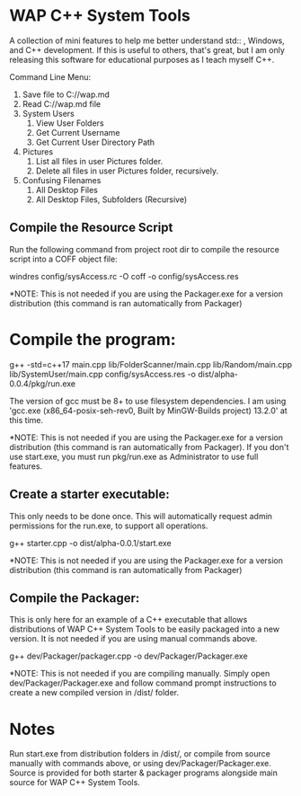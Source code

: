 # WAP C++ System Tools

A collection of mini features to help me better understand std:: , Windows, and C++ development. If this is useful to others, that's great, but I am only releasing this software for educational purposes as I teach myself C++.

Command Line Menu: 

1. Save file to C://wap.md
2. Read C://wap.md file
3. System Users
     1. View User Folders
     2. Get Current Username
     3. Get Current User Directory Path
4. Pictures
     1. List all files in user Pictures folder.
     2. Delete all files in user Pictures folder, recursively.
5. Confusing Filenames
     1. All Desktop Files
     2. All Desktop Files, Subfolders (Recursive)

## Compile the Resource Script

Run the following command from project root dir to compile the resource script into a COFF object file:

windres config/sysAccess.rc -O coff -o config/sysAccess.res

*NOTE: This is not needed if you are using the Packager.exe for a version distribution (this command is ran automatically from Packager)



# Compile the program:

g++ -std=c++17 main.cpp lib/FolderScanner/main.cpp lib/Random/main.cpp lib/SystemUser/main.cpp config/sysAccess.res -o dist/alpha-0.0.4/pkg/run.exe

The version of gcc must be 8+ to use filesystem dependencies. I am using 'gcc.exe (x86_64-posix-seh-rev0, Built by MinGW-Builds project) 13.2.0' at this time.

*NOTE: This is not needed if you are using the Packager.exe for a version distribution (this command is ran automatically from Packager). If you don't use start.exe, you must run pkg/run.exe as Administrator to use full features.



## Create a starter executable:

This only needs to be done once. This will automatically request admin permissions for the run.exe, to support all operations.

g++ starter.cpp -o dist/alpha-0.0.1/start.exe

*NOTE: This is not needed if you are using the Packager.exe for a version distribution (this command is ran automatically from Packager)



## Compile the Packager:

This is only here for an example of a C++ executable that allows distributions of WAP C++ System Tools to be easily packaged into a new version. It is not needed if you are using manual commands above.

g++ dev/Packager/packager.cpp -o dev/Packager/Packager.exe

*NOTE: This is not needed if you are compiling manually. Simply open dev/Packager/Packager.exe and follow command prompt instructions to create a new compiled version in /dist/ folder.



# Notes

Run start.exe from distribution folders in /dist/, or compile from source manually with commands above, or using dev/Packager/Packager.exe. Source is provided for both starter & packager programs alongside main source for WAP C++ System Tools.
